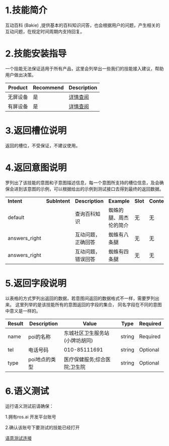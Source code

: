 # 1.技能简介
互动百科 (Bakie) ,提供基本的百科知识问答，也会根据用户的问题，产生相关的互动问题，在规定时间周期内支持回复。

# 2.技能安装指导

一个技能无法保证适用于所有产品，这里会列举出一些我们的技能接入建议，帮助用户做出决策。

| **Product** | **Recommend** | **Description** |
| ------------ | ------------ | ------------ |
| 无屏设备 | 是 |  [详情查阅](/Bot/4-SkillDocument/最佳实践.md) |
| 有屏设备 | 是 |  [详情查阅](/Bot/4-SkillDocument/最佳实践.md) |



# 3.返回槽位说明

返回的槽位，不受保证，不建议使用。



# 4.返回意图说明


罗列出了该技能的意图和子意图描述信息，每一个意图所支持的槽位信息，及会确保会进到该意图的示例，可以根据给出的示例到测试接口去得到最终的返回数据。

<table>

<tr>

<td><b>Intent</b></td>

<td><b>SubIntent</b></td>

<td><b>Description</b></td>

<td><b>Example</b></td>

<td><b>Slot</b></td>
<td><b>Context</b></td>

</tr>

<tr>

<td>default</td>

   <td ></td>

   <td >查询百科知识</td>

   <td>蜘蛛的腿、周杰伦的简介</td>
   
   <td>无</td>
   <td>无</td>

</tr>



<td>answers_right</td>

   <td ></td>

   <td >互动问题，正确回答</td>

   <td>蜘蛛有八条腿</td>
   
   <td>无</td>
   <td>无</td>

</tr>

<td>answers_right</td>

   <td ></td>

   <td >互动问题，错误回答</td>

   <td>蜘蛛有四条腿</td>
   
   <td>无</td>
   <td>无</td>

</tr>


</table>



# 5.返回字段说明

以表格的方式罗列出返回的数据，若意图间返回的数据格式不一样，需要罗列出来。
这里列举的是该技能所有的意图返回的字段的集合， 同名字段在不同的意图中意义是一样的。

| **Result** | **Description** | **Value** | **Type** | **Required** |
| --- | --- | --- | --- | --- |
| name | poi的名称 | 东城社区卫生服务站(小牌坊胡同) | string | Required |
| tel | 电话号码 |010-85111691 | string |Optional|
| type | poi地点的类型 | 医疗保健服务;综合医院;卫生院 | string |Optional|



# 6.语义测试
运行语义测试前请确保：

1.拥有ros.ai 开发平台账号

2.确认该账号下要测试的技能已经打开

[语意测试连接](https://passport.ros.ai/#/login)






